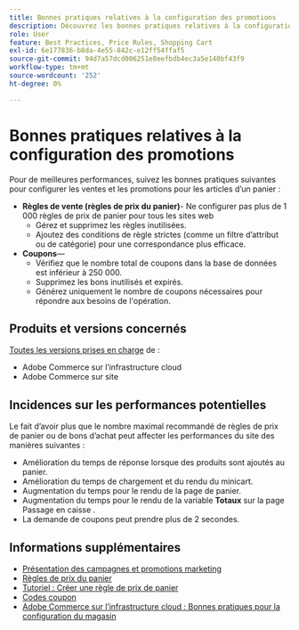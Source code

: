 ```yaml
---
title: Bonnes pratiques relatives à la configuration des promotions
description: Découvrez les bonnes pratiques relatives à la configuration des règles de vente et des codes de bon afin d’optimiser les performances de la boutique de commerce.
role: User
feature: Best Practices, Price Rules, Shopping Cart
exl-id: 6e177836-b8da-4e55-842c-e12ff54ffaf5
source-git-commit: 94d7a57dcd006251e8eefbdb4ec3a5e140bf43f9
workflow-type: tm+mt
source-wordcount: '252'
ht-degree: 0%

---
```


# Bonnes pratiques relatives à la configuration des promotions

Pour de meilleures performances, suivez les bonnes pratiques suivantes pour configurer les ventes et les promotions pour les articles d’un panier :

- **Règles de vente (règles de prix du panier)**- Ne configurer pas plus de 1 000 règles de prix de panier pour tous les sites web
   - Gérez et supprimez les règles inutilisées.
   - Ajoutez des conditions de règle strictes (comme un filtre d’attribut ou de catégorie) pour une correspondance plus efficace.
- **Coupons**—
   - Vérifiez que le nombre total de coupons dans la base de données est inférieur à 250 000.
   - Supprimez les bons inutilisés et expirés.
   - Générez uniquement le nombre de coupons nécessaires pour répondre aux besoins de l&#39;opération.

## Produits et versions concernés

[Toutes les versions prises en charge](../../../release/versions.md) de :

- Adobe Commerce sur l’infrastructure cloud
- Adobe Commerce sur site

## Incidences sur les performances potentielles

Le fait d’avoir plus que le nombre maximal recommandé de règles de prix de panier ou de bons d’achat peut affecter les performances du site des manières suivantes :

- Amélioration du temps de réponse lorsque des produits sont ajoutés au panier.
- Amélioration du temps de chargement et du rendu du minicart.
- Augmentation du temps pour le rendu de la page de panier.
- Augmentation du temps pour le rendu de la variable **Totaux** sur la page Passage en caisse .
- La demande de coupons peut prendre plus de 2 secondes.

## Informations supplémentaires

- [Présentation des campagnes et promotions marketing](https://devdocs.magento.com/cloud/configure/configure-best-practices.html#campaigns)
- [Règles de prix du panier](https://experienceleague.adobe.com/docs/commerce-admin/marketing/promotions/cart-rules/price-rules-cart.html)
- [Tutoriel : Créer une règle de prix de panier](https://experienceleague.adobe.com/docs/commerce-learn/tutorials/marketing/cart-price-rules.html)
- [Codes coupon](https://experienceleague.adobe.com/docs/commerce-admin/marketing/promotions/cart-rules/price-rules-cart-coupon.html)
- [Adobe Commerce sur l’infrastructure cloud : Bonnes pratiques pour la configuration du magasin](https://devdocs.magento.com/cloud/configure/configure-best-practices.html)
